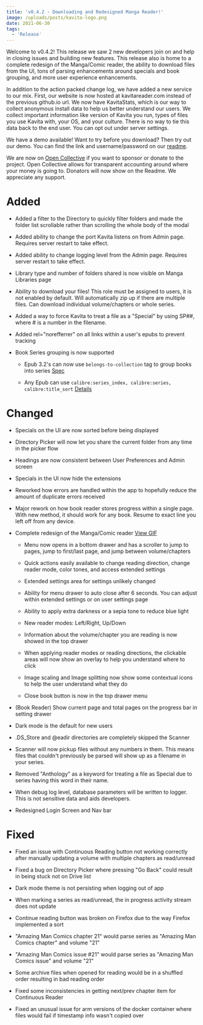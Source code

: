 ```yaml
---
title: 'v0.4.2 - Downloading and Redesigned Manga Reader!'
image: /uploads/posts/kavita-logo.png
date: 2021-06-30
tags:
  - 'Release'
---
```


Welcome to v0.4.2! This release we saw 2 new developers join on and help in closing issues and building new features. This release also is home to a complete redesign of the Manga/Comic reader, the ability to download files from the UI, tons of parsing enhancements around specials and book grouping, and more user experience enhancements.



In addition to the action packed change log, we have added a new service to our mix. First, our website is now hosted at kavitareader.com instead of the previous github.io url. We now have KavitaStats, which is our way to collect anonymous install data to help us better understand our users. We collect important information like version of Kavita you run, types of files you use Kavita with, your OS, and your culture. There is no way to tie this data back to the end user. You can opt out under server settings.



We have a demo available! Want to try before you download? Then try out our demo. You can find the link and username/password on our [readme](https://github.com/Kareadita/Kavita).



We are now on [Open Collective](https://opencollective.com/kavita) if you want to sponsor or donate to the project. Open Collective allows for transparent accounting around where your money is going to. Donators will now show on the Readme. We appreciate any support.





# Added

- Added a filter to the Directory to quickly filter folders and made the folder list scrollable rather than scrolling the whole body of the modal

- Added ability to change the port Kavita listens on from Admin page. Requires server restart to take effect.

- Added ability to change logging level from the Admin page. Requires server restart to take effect.

- Library type and number of folders shared is now visible on Manga Libraries page

- Ability to download your files! This role must be assigned to users, it is not enabled by default. Will automatically zip up if there are multiple files. Can download individual volume/chapters or whole series.

- Added a way to force Kavita to treat a file as a "Special" by using SP##, where # is a number in the filename. 

- Added rel="norefferrer" on all links within a user's epubs to prevent tracking

- Book Series grouping is now supported

  - Epub 3.2's can now use ```belongs-to-collection``` tag to group books into series [Spec](https://github.com/w3c/epub-specs/issues/1356)

  - Any Epub can use ```calibre:series_index, calibre:series, calibre:title_sort``` [Details](https://github.com/Kareadita/Kavita/issues/290)





# Changed

- Specials on the UI are now sorted before being displayed

- Directory Picker will now let you share the current folder from any time in the picker flow

- Headings are now consistent between User Preferences and Admin screen

- Specials in the UI now hide the extensions

- Reworked how errors are handled within the app to hopefully reduce the amount of duplicate errors received

- Major rework on how book reader stores progress within a single page. With new method, it should work for any book. Resume to exact line you left off from any device. 

- Complete redesign of the Manga/Comic reader [View GIF](https://www.kavitareader.com/img/features/new-reader.gif)

  - Menu now opens in a bottom drawer and has a scroller to jump to pages, jump to first/last page, and jump between volume/chapters

  - Quick actions easily available to change reading direction, change reader mode, color tones, and access extended settings

  - Extended settings area for settings unlikely changed

  - Ability for menu drawer to auto close after 6 seconds. You can adjust within extended settings or on user settings page

  - Ability to apply extra darkness or a sepia tone to reduce blue light

  - New reader modes: Left/Right, Up/Down

  - Information about the volume/chapter you are reading is now showed in the top drawer

  - When applying reader modes or reading directions, the clickable areas will now show an overlay to help you understand where to click

  - Image scaling and Image splitting now show some contextual icons to help the user understand what they do

  - Close book button is now in the top drawer menu

- (Book Reader) Show current page and total pages on the progress bar in setting drawer

- Dark mode is the default for new users

-  .DS_Store and @eadir directories are completely skipped the Scanner

- Scanner will now pickup files without any numbers in them. This means files that couldn't previously be parsed will show up as a filename in your series.

- Removed "Anthology" as a keyword for treating a file as Special due to series having this word in their name.

- When debug log level, database parameters will be written to logger. This is not sensitive data and aids developers. 

- Redesigned Login Screen and Nav bar



# Fixed

- Fixed an issue with Continuous Reading button not working correctly after manually updating a volume with multiple chapters as read/unread

- Fixed a bug on Directory Picker where pressing "Go Back" could result in being stuck not on Drive list 

- Dark mode theme is not persisting when logging out of app

- When marking a series as read/unread, the in progress activity stream does not update

- Continue reading button was broken on Firefox due to the way Firefox implemented a sort

- "Amazing Man Comics chapter 21" would parse series as "Amazing Man Comics chapter" and volume "21" 

- "Amazing Man Comics issue #21" would parse series as "Amazing Man Comics issue" and volume "21"

- Some archive files when opened for reading would be in a shuffled order resulting in bad reading order

- Fixed some inconsistencies in getting next/prev chapter item for Continuous Reader

- Fixed an unusual issue for arm versions of the docker container where files would fail if timestamp info wasn't copied over